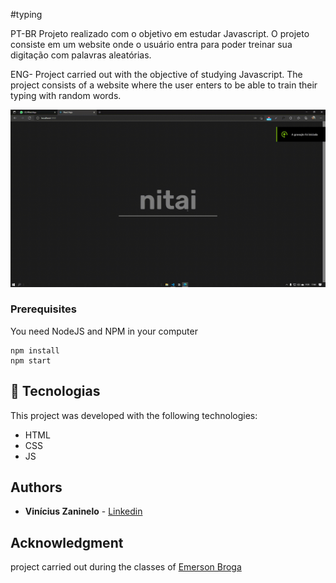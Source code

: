 #typing <br />

PT-BR
Projeto realizado com o objetivo em estudar Javascript. O projeto consiste em um website onde o usuário entra para poder treinar sua digitação com palavras aleatórias.

ENG-
Project carried out with the objective of studying Javascript. The project consists of a website where the user enters to be able to train their typing with random words.
<br />

![enter image description here](https://github.com/viniciusmarquezaninelo/typing/blob/master/gif.gif?raw=true)<br />

### Prerequisites

You need NodeJS and NPM in your computer

```
npm install 
npm start
```
## 🚀 Tecnologias

This project was developed with the following technologies:

- HTML
- CSS
- JS

## Authors

  - **Vinícius Zaninelo** - [Linkedin](https://www.linkedin.com/in/vin%C3%ADciuszaninelo/) <br />
 
 ## Acknowledgment
project carried out during the classes of [Emerson Broga](https://www.instagram.com/emersonbrogadev/)
